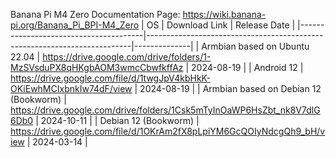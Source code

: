 Banana Pi M4 Zero Documentation Page: https://wiki.banana-pi.org/Banana_Pi_BPI-M4_Zero
| OS                                    | Download Link                                                            | Release Date |
|---------------------------------------|--------------------------------------------------------------------------|--------------|
| Armbian based on Ubuntu 22.04         | https://drive.google.com/drive/folders/1-MzSVsduPX8qHKgbAOM3wmcCbwfkffAz | 2024-08-19   |
| Android 12                            | https://drive.google.com/file/d/1twgJpV4kbHkK-OKiEwhMCIxbnkIw74dF/view   | 2024-08-19   |
| Armbian based on Debian 12 (Bookworm) | https://drive.google.com/drive/folders/1Csk5mTyInOaWP6HsZbt_nk8V7dlG6Db0 | 2024-10-11   |
| Debian 12 (Bookworm)                  | https://drive.google.com/file/d/1OKrAm2fX8pLpiYM6GcQOIyNdcgQh9_bH/view   | 2024-03-14   |
